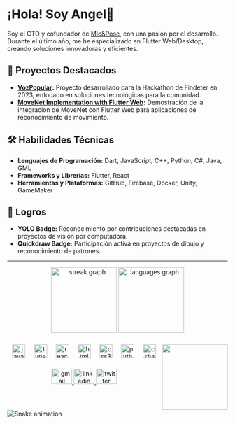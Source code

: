###

# ¡Hola! Soy Angel👋

Soy el CTO y cofundador de [Mic&Pose](https://www.linkedin.com/company/micandpose/), con una pasión por el desarrollo. Durante el último año, me he especializado en Flutter Web/Desktop, creando soluciones innovadoras y eficientes.

## 🚀 Proyectos Destacados

- **[VozPopular](https://github.com/MyNameIsDotPy/VozPopular):** Proyecto desarrollado para la Hackathon de Findeter en 2023, enfocado en soluciones tecnológicas para la comunidad.
- **[MoveNet Implementation with Flutter Web](https://github.com/MyNameIsDotPy/MoveNet-Implementation-with-Flutter-Web):** Demostración de la integración de MoveNet con Flutter Web para aplicaciones de reconocimiento de movimiento.

## 🛠️ Habilidades Técnicas

- **Lenguajes de Programación:** Dart, JavaScript, C++, Python, C#, Java, GML
- **Frameworks y Librerías:** Flutter, React
- **Herramientas y Plataformas:** GitHub, Firebase, Docker, Unity, GameMaker

## 🎯 Logros

- **YOLO Badge:** Reconocimiento por contribuciones destacadas en proyectos de visión por computadora.
- **Quickdraw Badge:** Participación activa en proyectos de dibujo y reconocimiento de patrones.

---

<div align="center">
  <img src="https://streak-stats.demolab.com?user=MyNameIsDotPy&locale=en&mode=daily&theme=dark&hide_border=true&border_radius=5" height="150" alt="streak graph"  />
  <img src="https://github-readme-stats.vercel.app/api/top-langs?username=MyNameIsDotPy&locale=en&hide_title=false&layout=compact&card_width=320&langs_count=8&theme=dark&hide_border=true" height="150" alt="languages graph"  />
</div>

###

<img align="right" height="150" src="https://avatars.githubusercontent.com/u/49379301?v=4"  />

###

<div align="center">
  <img src="https://cdn.jsdelivr.net/gh/devicons/devicon/icons/javascript/javascript-original.svg" height="30" alt="javascript logo"  />
  <img width="12" />
  <img src="https://cdn.jsdelivr.net/gh/devicons/devicon/icons/typescript/typescript-original.svg" height="30" alt="typescript logo"  />
  <img width="12" />
  <img src="https://cdn.jsdelivr.net/gh/devicons/devicon/icons/react/react-original.svg" height="30" alt="react logo"  />
  <img width="12" />
  <img src="https://cdn.jsdelivr.net/gh/devicons/devicon/icons/html5/html5-original.svg" height="30" alt="html5 logo"  />
  <img width="12" />
  <img src="https://cdn.jsdelivr.net/gh/devicons/devicon/icons/css3/css3-original.svg" height="30" alt="css3 logo"  />
  <img width="12" />
  <img src="https://cdn.jsdelivr.net/gh/devicons/devicon/icons/python/python-original.svg" height="30" alt="python logo"  />
  <img width="12" />
  <img src="https://cdn.jsdelivr.net/gh/devicons/devicon/icons/csharp/csharp-original.svg" height="30" alt="csharp logo"  />
</div>

###

<div align="center">
  <a href="aavendanoca@micandpose.com" target="_blank">
    <img src="https://raw.githubusercontent.com/maurodesouza/profile-readme-generator/master/src/assets/icons/social/gmail/default.svg" width="47" height="35" alt="gmail logo"  />
  </a>
  <a href="https://www.linkedin.com/in/angel-santiago-avenda%C3%B1o-ca%C3%B1on-73b78a1b7/" target="_blank">
    <img src="https://raw.githubusercontent.com/maurodesouza/profile-readme-generator/master/src/assets/icons/social/linkedin/default.svg" width="47" height="35" alt="linkedin logo"  />
  </a>
  <a href="https://x.com/GuyPrograming" target="_blank">
    <img src="https://raw.githubusercontent.com/maurodesouza/profile-readme-generator/master/src/assets/icons/social/twitter/default.svg" width="47" height="35" alt="twitter logo"  />
  </a>
</div>

###

<br clear="both">

<img src="https://raw.githubusercontent.com/MyNameIsDotPy/MyNameIsDotPy/output/snake.svg" alt="Snake animation" />

